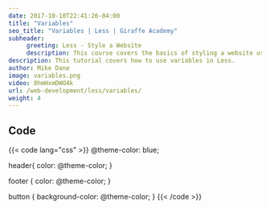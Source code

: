 ```yaml
---
date: 2017-10-10T22:41:26-04:00
title: "Variables"
seo_title: "Variables | Less | Giraffe Academy"
subheader:
     greeting: Less - Style a Website
     description: This course covers the basics of styling a website using Less. Work your way through the videos and we'll teach you everything you need to know to style a basic website!
description: This tutorial covers how to use variables in Less.
author: Mike Dane
image: variables.png
video: 8hmHxmDWO4k
url: /web-development/less/variables/
weight: 4
---
```


## Code

{{< code lang="css" >}}
@theme-color: blue;

header{
     color: @theme-color;
}

footer {
     color: @theme-color;
}

button {
     background-color: @theme-color;
}
{{< /code >}}